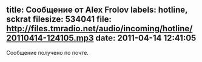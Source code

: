 title: Сообщение от Alex Frolov
labels: hotline, sckrat
filesize: 534041
file: http://files.tmradio.net/audio/incoming/hotline/20110414-124105.mp3
date: 2011-04-14 12:41:05
---
Сообщение получено по почте.
